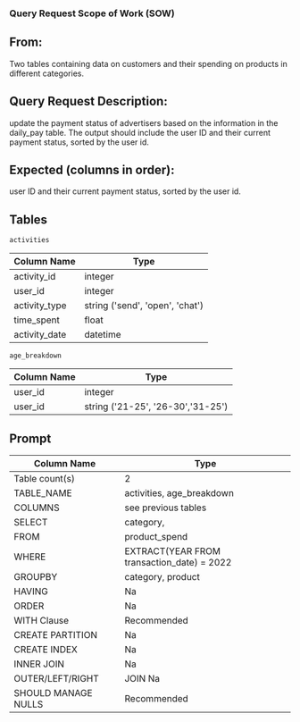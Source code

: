 ### Query Request Scope of Work (SOW)
## From:
Two tables containing data on customers and their spending on products in different categories.

## Query Request Description:
update the payment status of advertisers based on the information in the daily_pay table. The output should include the user ID and their current payment status, sorted by the user id.  

## Expected (columns in order):
user ID and their current payment status, sorted by the user id.

## Tables

`activities`

| Column Name	| Type          |
| ------------- | ------------- |
| activity_id   | integer       |
| user_id       | integer       |
| activity_type | string ('send', 'open', 'chat')  |
| time_spent    | float         |
| activity_date | datetime      |


`age_breakdown`
	
| Column Name	| Type          |
| ------------- | ------------- |
| user_id       | integer       |
| user_id       | string ('21-25', '26-30','31-25')  |


## Prompt 

| Column Name	| Type                      |
| ------------- | ------------------------- |	
| Table count(s)|	2                       |    
| TABLE_NAME    | activities, age_breakdown |
| COLUMNS       | see previous tables       |
| SELECT	    |category,                  |
|FROM	        |product_spend              |
|WHERE	        |EXTRACT(YEAR FROM transaction_date) = 2022      |
|GROUPBY        |	category, product       |
|HAVING	        |Na                         |
|ORDER	        |Na                         |
|WITH Clause    |	Recommended             |
|CREATE PARTITION  |	Na                  |
|CREATE INDEX   |	Na                      |
|INNER JOIN     |	Na                      |
|OUTER/LEFT/RIGHT       | JOIN	Na          |
|SHOULD MANAGE NULLS        |	Recommended |
	
	
